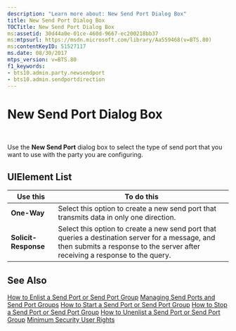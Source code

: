 ```yaml
---
description: "Learn more about: New Send Port Dialog Box"
title: New Send Port Dialog Box
TOCTitle: New Send Port Dialog Box
ms:assetid: 30d44a0e-01ce-460d-9667-ec200218bb37
ms:mtpsurl: https://msdn.microsoft.com/library/Aa559468(v=BTS.80)
ms:contentKeyID: 51527117
ms.date: 08/30/2017
mtps_version: v=BTS.80
f1_keywords:
- bts10.admin.party.newsendport
- bts10.admin.sendportdirection
---
```


# New Send Port Dialog Box

 

Use the **New Send Port** dialog box to select the type of send port that you want to use with the party you are configuring.

## UIElement List

<table>
<thead>
<tr class="header">
<th>Use this</th>
<th>To do this</th>
</tr>
</thead>
<tbody>
<tr class="odd">
<td><strong>One-Way</strong></td>
<td>Select this option to create a new send port that transmits data in only one direction.</td>
</tr>
<tr class="even">
<td><strong>Solicit-Response</strong></td>
<td>Select this option to create a new send port that queries a destination server for a message, and then submits a response to the server after receiving a response to the query.</td>
</tr>
</tbody>
</table>


## See Also

[How to Enlist a Send Port or Send Port Group](https://msdn.microsoft.com/library/aa578592\(v=bts.80\))  
[Managing Send Ports and Send Port Groups](https://msdn.microsoft.com/library/aa561407\(v=bts.80\))  
[How to Start a Send Port or Send Port Group](https://msdn.microsoft.com/library/aa561872\(v=bts.80\))  
[How to Stop a Send Port or Send Port Group](https://msdn.microsoft.com/library/aa577932\(v=bts.80\))  
[How to Unenlist a Send Port or Send Port Group](https://msdn.microsoft.com/library/aa559480\(v=bts.80\))  
[Minimum Security User Rights](https://msdn.microsoft.com/library/aa559845\(v=bts.80\))

